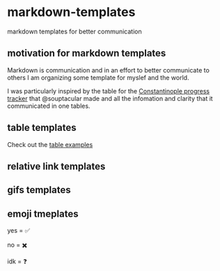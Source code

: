 # markdown-templates
markdown templates for better communication

## motivation for markdown templates

Markdown is communication and in an effort to better communicate to others I am organizing some template for myslef and the world.

I was particularly inspired by the table for the [Constantinople progress tracker](https://github.com/ethereum/pm/issues/53) that @souptacular made and all the infomation and clarity that it communicated in one tables.

## table templates

Check out the [table examples](https://github.com/tcsiwula/markdown-templates/blob/master/tables/)

## relative link templates

## gifs templates


## emoji tmeplates


yes = ✅

no = ✖️ 

idk = ❓










